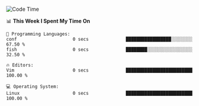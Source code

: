 <!-- [![Top Langs](https://github-readme-stats.vercel.app/api/top-langs/?username=gagahsyuja&theme=dracula&hide_border=true&border_radius=7)](https://github.com/anuraghazra/github-readme-stats) -->

<!--START_SECTION:waka-->
![Code Time](http://img.shields.io/badge/Code%20Time-144%20hrs%2024%20mins-blue)

📊 **This Week I Spent My Time On** 

```text
💬 Programming Languages: 
conf                     0 secs              █████████████████░░░░░░░░   67.50 % 
fish                     0 secs              ████████░░░░░░░░░░░░░░░░░   32.50 % 

🔥 Editors: 
Vim                      0 secs              █████████████████████████   100.00 % 

💻 Operating System: 
Linux                    0 secs              █████████████████████████   100.00 % 
```


<!--END_SECTION:waka-->
